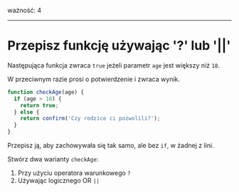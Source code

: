 ważność: 4

---

# Przepisz funkcję używając '?' lub '||'

Następująca funkcja zwraca `true` jeżeli parametr `age` jest większy niż `18`.

W przeciwnym razie prosi o potwierdzenie i zwraca wynik.

```js
function checkAge(age) {
  if (age > 18) {
    return true;
  } else {
    return confirm('Czy rodzice ci pozwolili?');
  }
}
```

Przepisz ją, aby zachowywała się tak samo, ale bez `if`, w żadnej z lini.

Stwórz dwa warianty `checkAge`:

1. Przy użyciu operatora warunkowego `?`
2. Używając logicznego OR `||`
